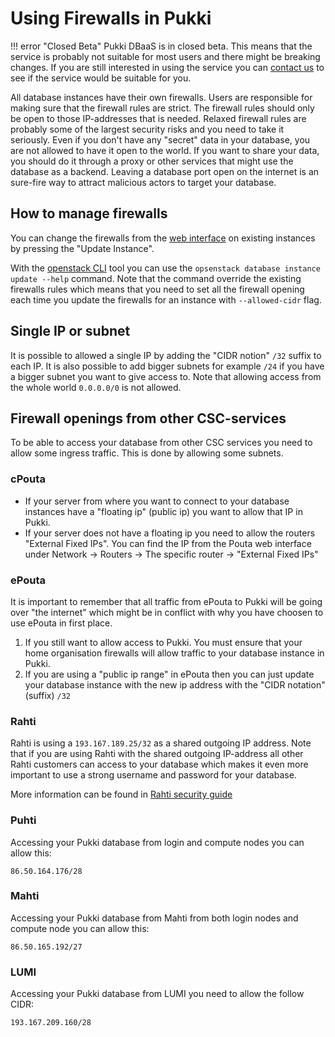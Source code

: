 # Using Firewalls in Pukki

!!! error "Closed Beta"
    Pukki DBaaS is in closed beta. This means that the service is probably not suitable for most users
    and there might be breaking changes. If you are still interested in using the service you can
    [contact us](../../support/contact.md) to see if the service would be suitable for you.


All database instances have their own firewalls. Users are responsible for making sure that the firewall rules are strict. The firewall rules should only be open to those IP-addresses that is needed. Relaxed firewall rules are probably some of the largest security risks and you need to take it seriously. Even if you don't have any "secret" data in your database, you are not allowed to have it open to the world. If you want to share your data, you should do it through a proxy or other services that might use the database as a backend. Leaving a database port open on the internet is an sure-fire way to attract malicious actors to target your database.

## How to manage firewalls

You can change the firewalls from the [web interface](https://pukki.dbaas.csc.fi) on existing
instances by pressing the "Update Instance".

With the [openstack CLI](cli.md) tool you can use the `opsenstack database instance update --help` command.
Note that the command override the existing firewalls rules which means that you need to set all
the firewall opening each time you update the firewalls for an instance with `--allowed-cidr` flag.

## Single IP or subnet

It is possible to allowed a single IP by adding the "CIDR notion" `/32` suffix to each IP. It is
also possible to add bigger subnets for example `/24` if you have a bigger subnet you want to give
access to. Note that allowing access from the whole world `0.0.0.0/0` is not allowed.

## Firewall openings from other CSC-services

To be able to access your database from other CSC services you need to allow some ingress traffic.
This is done by allowing some subnets.

### cPouta

* If your server from where you want to connect to your database instances have a "floating ip"
(public ip) you want to allow that IP in Pukki.
* If your server does not have a floating ip you need to allow the routers "External Fixed IPs".
You can find the IP from the Pouta web interface under Network -> Routers -> The specific router ->
"External Fixed IPs" 


### ePouta

It is important to remember that all traffic from ePouta to Pukki will be going over "the internet"
which might be in conflict with why you have choosen to use ePouta in first place.

1. If you still want to allow access to Pukki. You must ensure that your home organisation firewalls
will allow traffic to your database instance in Pukki.
2. If you are using a "public ip range" in ePouta then you can just update your database instance
with the new ip address with the "CIDR notation" (suffix) `/32`  

### Rahti

Rahti is using a `193.167.189.25/32` as a shared outgoing IP address. Note that if you are using
Rahti with the shared outgoing IP-address all other Rahti customers can access to your database
which makes it even more important to use a strong username and password for your database.

More information can be found in [Rahti security guide](../rahti/security-guide.md)


<!--
### Notebooks

TODO
-->

### Puhti

Accessing your Pukki database from login and compute nodes you can allow this:

```
86.50.164.176/28 
```

<!--
If one would like to have even strictre rules one could limit it only these
puhti-nat-[1,2].csc.fi and puhti-login[11-15].csc.fi
-->

### Mahti

Accessing your Pukki database from Mahti from both login nodes and compute node you can allow this:

```
86.50.165.192/27
```

<!-- 
Some alternatives:
86.50.165.192/27
86.50.165.200/30 + 86.50.165.208/28
86.50.165.200/30 + 86.50.165.208/29 + 86.50.165.216/32
86.50.165.200/30 + 86.50.165.211/32 + 86.50.165.212/30 + 86.50.165.216/32  
-->
### LUMI 

Accessing your Pukki database from LUMI you need to allow the follow CIDR:

```
193.167.209.160/28
```

